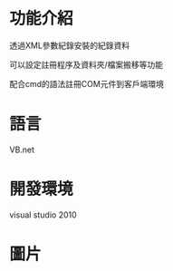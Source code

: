# 功能介紹

透過XML參數紀錄安裝的紀錄資料

可以設定註冊程序及資料夾/檔案搬移等功能

配合cmd的語法註冊COM元件到客戶端環境

# 語言

VB.net

# 開發環境

visual studio 2010

# 圖片
